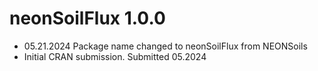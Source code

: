 # neonSoilFlux 1.0.0

* 05.21.2024 Package name changed to neonSoilFlux from NEONSoils
* Initial CRAN submission. Submitted 05.2024

